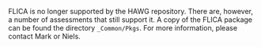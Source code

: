 FLICA is no longer supported by the HAWG repository. There are, however, a number of assessments that still support it. A copy of the FLICA package can be found the directory `_Common/Pkgs`. For more information, please contact Mark or Niels.